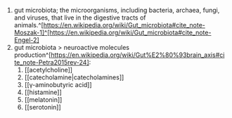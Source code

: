 1. gut microbiota; the microorganisms, including bacteria, archaea, fungi, and viruses, that live in the digestive tracts of animals.^[https://en.wikipedia.org/wiki/Gut_microbiota#cite_note-Moszak-1]^[https://en.wikipedia.org/wiki/Gut_microbiota#cite_note-Engel-2]
2. gut microbiota > neuroactive molecules production^[https://en.wikipedia.org/wiki/Gut%E2%80%93brain_axis#cite_note-Petra2015rev-24]:
	1. [[acetylcholine]]
	2. [[catecholamine|catecholamines]]
	3. [[γ-aminobutyric acid]]
	4. [[histamine]]
	5. [[melatonin]]
	6. [[serotonin]]